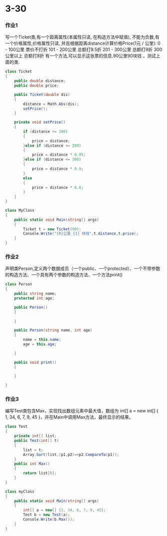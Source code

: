 # 3-30

### 作业1

写一个Ticket类,有一个距离属性(本属性只读, 在构造方法中赋值),  不能为负数,有一个价格属性,价格属性只读,  并且根据距离distance计算价格Price(1元 / 公里):
            0 - 100公里 票价不打折
            101 - 200公里 总额打9.5折
            201 - 300公里 总额打9折
            300公里以上 总额打8折
            有一个方法,可以显示这张票的信息.90公里90块钱 ，测试上面的类.

```c#
class Ticket
{
    public double distance;
    public double price;

    public Ticket(double dis)
    {
        distance = Math.Abs(dis);
        setPrice();
    }

    private void setPrice()
    {
        if (distance <= 100)
        {
            price = distance;
        }else if (distance <= 200)
        {
            price = distance * 0.95;
        }else if (distance <= 300)
        {
            price = distance * 0.9;
        }
        else
        {
            price = distance * 0.8;
        }
    }
}

class MyClass
{
    public static void Main(string[] args)
    {
        Ticket t = new Ticket(90);
        Console.Write("{0}公里 {1} 块钱",t.distance,t.price);
    }
}
```

### 作业2

声明类Person,定义两个数据成员（一个public、一个protected）、一个不带参数的构造方法、一个具有两个参数的构造方法、一个方法print()

```c#
class Person
{
    public string name;
    protected int age;

    public Person()
    {
        
    }

    public Person(string name, int age)
    {
        name = this.name;
        age = this.age;

    }

    public void print()
    {
        
    }

}
```

### 作业3

编写Test类包含Max，实现找出数组元素中最大值，数组为  int[] a = new int[] { 1, 34, 6, 7, 9, 45 }，并在Main中调用Max方法，最终显示的结果。

```c#
class Test
{
    private int[] list;
    public Test(int[] t)
    {
        list = t;
        Array.Sort(list,(p1,p2)=>p2.CompareTo(p1));
    }
    public int Max()
    {
        return list[0];
    }
}

class myClass
{
    public static void Main(string[] args)
    {
        int[] a = new[] {1, 34, 6, 7, 9, 45};
        Test b = new Test(a);
        Console.Write(b.Max());
    }
}
```

